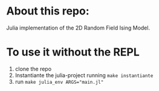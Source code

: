 # About this repo:
Julia implementation of the 2D Random Field Ising Model. 

# To use it without the REPL
 1. clone the repo
 2. Instantiante the julia-project running `make instantiante`
 2. run `make julia_env ARGS="main.jl"`